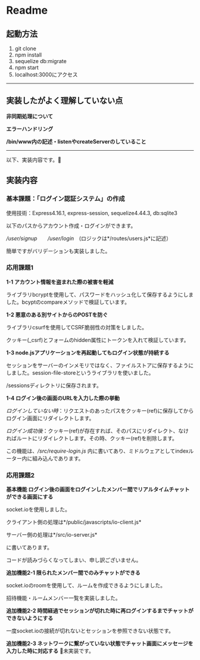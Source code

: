 # Readme

## 起動方法

1. git clone
2. npm install
3. sequelize db:migrate
4. npm start
5. localhost:3000にアクセス

****

## 実装したがよく理解していない点

**非同期処理について**

**エラーハンドリング**

**/bin/www内の記述・listenやcreateServerのしていること**

****

以下、実装内容です。

## 実装内容

### 基本課題：「ログイン認証システム」の作成

使用技術：Express4.16.1, express-session, sequelize4.44.3, db:sqlite3

以下のパスからアカウント作成・ログインができます。

*/user/signup*　　*/user/login*　(ロジックは*/routes/users.js*に記述）

簡単ですがバリデーションも実装しました。

### 応用課題1

**1-1 アカウント情報を盗まれた際の被害を軽減**

ライブラリbcryptを使用して、パスワードをハッシュ化して保存するようにしました。bcyptのcompareメソッドで検証しています。

**1-2 悪意のある別サイトからのPOSTを防ぐ**

ライブラリcsurfを使用してCSRF脆弱性の対策をしました。

クッキー(_csrf)とフォームのhidden属性にトークンを入れて検証しています。

**1-3 node.jsアプリケーションを再起動してもログイン状態が持続する**

セッションをサーバーのインメモリではなく、ファイルストアに保存するようにしました。session-file-storeというライブラリを使いました。

/sessionsディレクトリに保存されます。

**1-4 ログイン後の画面のURLを入力した際の挙動**

*ログインしていない時*：リクエストのあったパスをクッキー(ref)に保存してからログイン画面にリダイレクトします。

*ログイン成功後*：クッキー(ref)が存在すれば、そのパスにリダイレクト、なければルートにリダイレクトします。その時、クッキー(ref)を削除します。

この機能は、*/src/require-login.js* 内に書いてあり、ミドルウェアとしてindexルーター内に組み込んであります。

### 応用課題2

**基本機能 ログイン後の画面をログインしたメンバー間でリアルタイムチャットができる画面にする**

socket.ioを使用しました。

クライアント側の処理は*/public/javascripts/io-client.js*

サーバー側の処理は*/src/io-server.js*

に書いてあります。

コードが読みづらくなってしまい、申し訳ございません。

**追加機能2-1 限られたメンバー間でのみチャットができる**

socket.ioのroomを使用して、ルームを作成できるようにしました。

招待機能・ルームメンバー一覧を実装しました。

**追加機能2-2 時間経過でセッションが切れた時に再ログインするまでチャットができないようにする**

一度socket.ioの接続が切れないとセッションを参照できない状態です。

**追加機能2-3 ネットワークに繋がっていない状態でチャット画面にメッセージを入力した時に対応する**

未実装です。